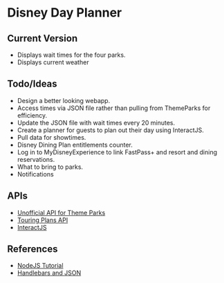 # Disney Day Planner

## Current Version
- Displays wait times for the four parks.
- Displays current weather

## Todo/Ideas
- Design a better looking webapp.
- Access times via JSON file rather than pulling from ThemeParks for efficiency.
- Update the JSON file with wait times every 20 minutes.
- Create a planner for guests to plan out their day using InteractJS.
- Pull data for showtimes.
- Disney Dining Plan entitlements counter.
- Log in to MyDisneyExperience to link FastPass+ and resort and dining reservations. 
- What to bring to parks.
- Notifications


## APIs 
- [Unofficial API for Theme Parks](https://github.com/cubehouse/themeparks)
- [Touring Plans API](https://touringplans.com/api)
- [InteractJS](http://interactjs.io/)

## References
- [NodeJS Tutorial](https://www.youtube.com/playlist?list=PL55RiY5tL51oGJorjEgl6NVeDbx_fO5jR)
- [Handlebars and JSON](https://stackoverflow.com/questions/21278369/how-to-use-this-json-in-handlebars-js)
